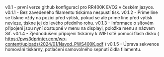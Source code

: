 v0.1 - první verze github konfigurací pro RR400K EVO2 v českém jazyce.
v0.1.1 - Bez zavedeného filamentu tiskárna nespustí tisk.
v0.1.2 - Prime line se tiskne vždy na pozici před výtisk, pokud se ale prime line před výtisk nevleze, tiskne jej do levého předního rohu.
v0.1.3 - Informace o síťovém připojení jsou nyní dostupné v menu na displayi, položka menu s názvem Síť.
v0.1.4 - Zjednodušení připojení tiskárny k WIFI sítě pomocí flash disku ( https://pws3dprinter.com/wp-content/uploads/2024/01/Navod_PWS400K.pdf )
v0.1.5 - Úprava sekvence homování tiskárny, potlačení samovolného sepnutí čidla filamentu.